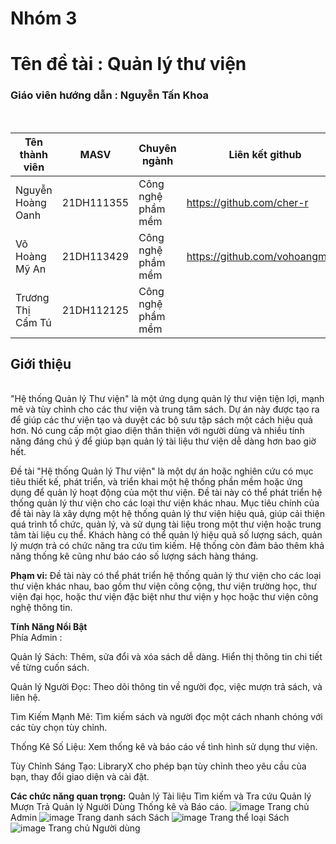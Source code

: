 <h1>Nhóm 3</h1> 
<h1>Tên đề tài : Quản lý thư viện</h1>
<h3>Giáo viên hướng dẫn : Nguyễn Tấn Khoa</h3>
<br>

| Tên thành viên| MASV | Chuyên ngành| Liên kết github|
|----------|----------|----------| ----------|
| Nguyễn Hoàng Oanh |21DH111355 | Công nghệ phầm mềm | https://github.com/cher-r |
| Võ Hoàng Mỹ An | 21DH113429 | Công nghệ phầm mềm | https://github.com/vohoangmyan |
| Trương Thị Cẩm Tú| 21DH112125 | Công nghệ phầm mềm |


<h2>Giới thiệu</h2><br>
"Hệ thống Quản lý Thư viện" là một ứng dụng quản lý thư viện tiện lợi, mạnh mẽ và tùy chỉnh cho các thư viện và trung tâm sách. Dự án này được tạo ra để giúp các thư viện tạo và duyệt các bộ sưu tập sách một cách hiệu quả hơn. Nó cung cấp một giao diện thân thiện với người dùng và nhiều tính năng đáng chú ý để giúp bạn quản lý tài liệu thư viện dễ dàng hơn bao giờ hết.

Đề tài "Hệ thống Quản lý Thư viện" là một dự án hoặc nghiên cứu có mục tiêu thiết kế, phát triển, và triển khai một hệ thống phần mềm hoặc ứng dụng để quản lý hoạt động của một thư viện. 
Đề tài này có thể phát triển hệ thống quản lý thư viện cho các loại thư viện khác nhau. Mục tiêu chính của đề tài này là xây dựng một hệ thống quản lý thư viện hiệu quả, giúp cải thiện quá trình tổ chức, quản lý, và sử dụng tài liệu trong một thư viện hoặc trung tâm tài liệu cụ thể. Khách hàng có thể quản lý hiệu quả số lượng sách, quản lý mượn trả có chức năng tra cứu tìm kiếm. Hệ thống còn đảm bảo thêm khả năng thống kê cũng như báo cáo số lượng sách hàng tháng.

**Phạm vi:**
Đề tài này có thể phát triển hệ thống quản lý thư viện cho các loại thư viện khác nhau, bao gồm thư viện công cộng, thư viện trường học, thư viện đại học, hoặc thư viện đặc biệt như thư viện y học hoặc thư viện công nghệ thông tin.

**Tính Năng Nổi Bật** <br>
Phía Admin : 

Quản lý Sách: Thêm, sửa đổi và xóa sách dễ dàng. Hiển thị thông tin chi tiết về từng cuốn sách.

Quản lý Người Đọc: Theo dõi thông tin về người đọc, việc mượn trả sách, và liên hệ.

Tìm Kiếm Mạnh Mẽ: Tìm kiếm sách và người đọc một cách nhanh chóng với các tùy chọn tùy chỉnh.

Thống Kê Số Liệu: Xem thống kê và báo cáo về tình hình sử dụng thư viện.

Tùy Chỉnh Sáng Tạo: LibraryX cho phép bạn tùy chỉnh theo yêu cầu của bạn, thay đổi giao diện và cài đặt.


**Các chức năng quan trọng:**
Quản lý Tài liệu
Tìm kiếm và Tra cứu Quản lý Mượn Trả
Quản lý Người Dùng
Thống kê và Báo cáo.
![image](https://github.com/camtu470/Nhom3_QuanLyThuVien_T6_Ca2/assets/147785899/70754e4c-6ff7-4b15-8f44-d02ec2143266)
Trang chủ Admin
![image](https://github.com/camtu470/Nhom3_QuanLyThuVien_T6_Ca2/assets/147785899/8b1ea2dd-6684-4206-866a-719f097622dd)
Trang danh sách Sách
![image](https://github.com/camtu470/Nhom3_QuanLyThuVien_T6_Ca2/assets/147785899/3ce9f09a-df75-409d-b8ae-a25df8da7db2)
Trang thể loại Sách
![image](https://github.com/camtu470/Nhom3_QuanLyThuVien_T6_Ca2/assets/147785899/8c54a3d6-8692-496b-8013-bb0519146456)
Trang chủ Người dùng





